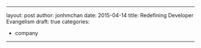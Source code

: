 ---
layout: post
author: jonhmchan
date: 2015-04-14
title: Redefining Developer Evangelism
draft: true
categories:
 - company
 ---